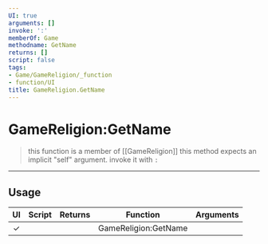 ```yaml
---
UI: true
arguments: []
invoke: ':'
memberOf: Game
methodname: GetName
returns: []
script: false
tags:
- Game/GameReligion/_function
- function/UI
title: GameReligion.GetName
---
```

# GameReligion:GetName
> this function is a member of [[GameReligion]]
> this method expects an implicit "self" argument. invoke it with `:`
-----
## Usage
|  UI | Script | Returns | Function | Arguments |
|:---:|:------:|-------:|:--------:|:---------|
|✓| ||GameReligion:GetName||
